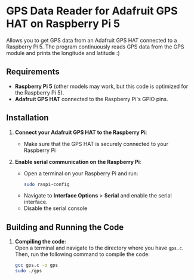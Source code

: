 # GPS Data Reader for Adafruit GPS HAT on Raspberry Pi 5

Allows you to get GPS data from an Adafruit GPS HAT connected to a Raspberry Pi 5. The program continuously reads GPS data from the GPS module and prints the longitude and latitude :)

## Requirements

- **Raspberry Pi 5** (other models may work, but this code is optimized for the Raspberry Pi 5).
- **Adafruit GPS HAT** connected to the Raspberry Pi's GPIO pins.
## Installation

1. **Connect your Adafruit GPS HAT to the Raspberry Pi**:
   - Make sure that the GPS HAT is securely connected to your Raspberry Pi

2. **Enable serial communication on the Raspberry Pi**:
   - Open a terminal on your Raspberry Pi and run:
     ```bash
     sudo raspi-config
     ```
   - Navigate to **Interface Options** > **Serial** and enable the serial interface.
   - Disable the serial console


## Building and Running the Code

1. **Compiling the code**:  
   Open a terminal and navigate to the directory where you have `gps.c`. Then, run the following command to compile the code:
   ```bash
   gcc gps.c -o gps
   sudo ./gps

